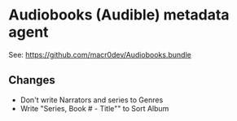 # Audiobooks (Audible) metadata agent

See: https://github.com/macr0dev/Audiobooks.bundle

## Changes
- Don't write Narrators and series to Genres
- Write "Series, Book # - Title"" to Sort Album
